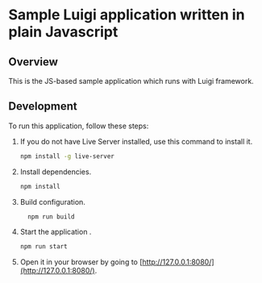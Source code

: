 # Sample Luigi application written in plain Javascript

## Overview

This is the JS-based sample application which runs with Luigi framework.


## Development


To run this application, follow these steps:


1. If you do not have Live Server installed, use this command to install it.
    ```bash
    npm install -g live-server
    ```
    
2. Install dependencies.
    ```bash
    npm install
    ```
    
3. Build configuration.
    ```bash
      npm run build
    ```

4. Start the application .
    ```bash
    npm run start
    ```
    
5. Open it in your browser by going to [http://127.0.0.1:8080/](http://127.0.0.1:8080/).
